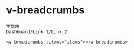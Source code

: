 # v-breadcrumbs

    不常用
    Dashboard/Link 1/Link 2

    <v-breadcrumbs :items="items"></v-breadcrumbs>